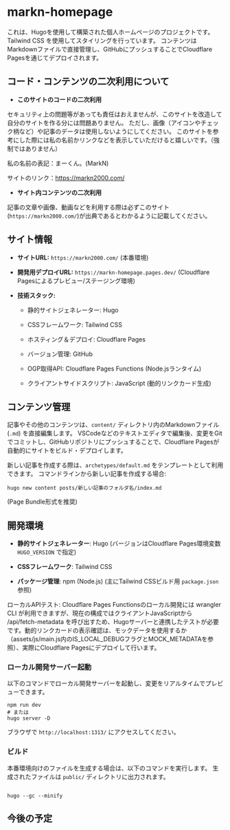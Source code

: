 # markn-homepage

これは、Hugoを使用して構築された個人ホームページのプロジェクトです。Tailwind CSS を使用してスタイリングを行っています。
コンテンツはMarkdownファイルで直接管理し、GitHubにプッシュすることでCloudflare Pagesを通じてデプロイされます。

## コード・コンテンツの二次利用について

* **このサイトのコードの二次利用**

セキュリティ上の問題等があっても責任はおえませんが、このサイトを改造して自分のサイトを作る分には問題ありません。
ただし、画像（アイコンやチェック柄など）や記事のデータは使用しないようにしてください。
このサイトを参考にした際には私の名前かリンクなどを表示していただけると嬉しいです。（強制ではありません）

私の名前の表記：まーくん。(MarkN)

サイトのリンク：https://markn2000.com/

* **サイト内コンテンツの二次利用**

記事の文章や画像、動画などを利用する際は必ずこのサイト(`https://markn2000.com/`)が出典であるとわかるように記載してください。

## サイト情報

* **サイトURL:** `https://markn2000.com/` (本番環境)

* **開発用デプロイURL:** `https://markn-homepage.pages.dev/` (Cloudflare Pagesによるプレビュー/ステージング環境)

* **技術スタック:**

  * 静的サイトジェネレーター: Hugo

  * CSSフレームワーク: Tailwind CSS

  * ホスティング＆デプロイ: Cloudflare Pages

  * バージョン管理: GitHub

  * OGP取得API: Cloudflare Pages Functions (Node.jsランタイム)
  
  * クライアントサイドスクリプト: JavaScript (動的リンクカード生成)

## コンテンツ管理

記事やその他のコンテンツは、`content/` ディレクトリ内のMarkdownファイル (`.md`) を直接編集します。
VSCodeなどのテキストエディタで編集後、変更をGitでコミットし、GitHubリポジトリにプッシュすることで、Cloudflare Pagesが自動的にサイトをビルド・デプロイします。

新しい記事を作成する際は、`archetypes/default.md` をテンプレートとして利用できます。
コマンドラインから新しい記事を作成する場合:

```
hugo new content posts/新しい記事のフォルダ名/index.md

```
(Page Bundle形式を推奨)

## 開発環境

* **静的サイトジェネレーター**: Hugo (バージョンはCloudflare Pages環境変数 `HUGO_VERSION` で指定)

* **CSSフレームワーク**: Tailwind CSS

* **パッケージ管理**: npm (Node.js) (主にTailwind CSSビルド用 `package.json` 参照)

ローカルAPIテスト: Cloudflare Pages Functionsのローカル開発には wrangler CLI が利用できますが、現在の構成ではクライアントJavaScriptから /api/fetch-metadata を呼び出すため、Hugoサーバーと連携したテストが必要です。動的リンクカードの表示確認は、モックデータを使用するか（assets/js/main.js内のIS_LOCAL_DEBUGフラグとMOCK_METADATAを参照）、実際にCloudflare Pagesにデプロイして行います。

### ローカル開発サーバー起動

以下のコマンドでローカル開発サーバーを起動し、変更をリアルタイムでプレビューできます。

```
npm run dev
# または
hugo server -D

```

ブラウザで `http://localhost:1313/` にアクセスしてください。

### ビルド

本番環境向けのファイルを生成する場合は、以下のコマンドを実行します。
生成されたファイルは `public/` ディレクトリに出力されます。

```

hugo --gc --minify

```

## 今後の予定
